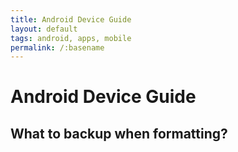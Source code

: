 ```yaml
---
title: Android Device Guide
layout: default
tags: android, apps, mobile
permalink: /:basename
---
```


# Android Device Guide

## What to backup when formatting?
